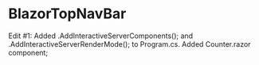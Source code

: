 # BlazorTopNavBar

Edit #1: Added .AddInteractiveServerComponents(); and .AddInteractiveServerRenderMode(); to Program.cs.
Added Counter.razor component;
